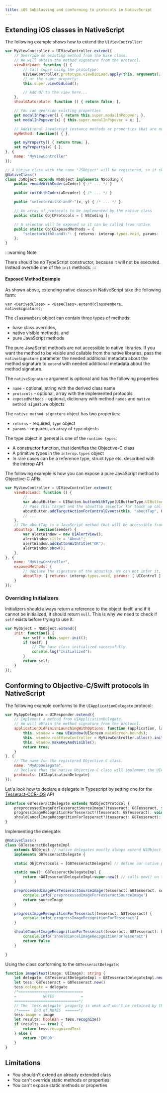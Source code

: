```yaml
---
title: iOS Subclassing and conforming to protocols in NativeScript
---
```

<!-- TODO: add Preview -->

## Extending iOS classes in NativeScript

The following example shows how to extend the `UIViewController`:

```js
var MyViewController = UIViewController.extend({
    // Override an existing method from the base class.
    // We will obtain the method signature from the protocol.
    viewDidLoad: function () {
        // Call super using the prototype:
        UIViewController.prototype.viewDidLoad.apply(this, arguments);
        // or the super property:
        this.super.viewDidLoad();

        // Add UI to the view here...
    },
    shouldAutorotate: function () { return false; },

    // You can override existing properties
    get modalInPopover() { return this.super.modalInPopover; },
    set modalInPopover(x) { this.super.modalInPopover = x; },

    // Additional JavaScript instance methods or properties that are not accessible from Objective-C code.
    myMethod: function() { },

    get myProperty() { return true; },
    set myProperty(x) { },
}, {
    name: "MyViewController"
});

```

```ts
// A native class with the name "JSObject" will be registered, so it should be unique
@NativeClass()
class JSObject extends NSObject implements NSCoding {
    public encodeWithCoder(aCoder) { /* ... */ }

    public initWithCoder(aDecoder) { /* ... */ }

    public "selectorWithX:andY:"(x, y) { /* ... */ }

    // An array of protocols to be implemented by the native class
    public static ObjCProtocols = [ NSCoding ];

    // A selector will be exposed so it can be called from native.
    public static ObjCExposedMethods = {
        "selectorWithX:andY:": { returns: interop.types.void, params: [ interop.types.id, interop.types.id ] }
    };
}
```

:::warning Note

There should be no TypeScript constructor, because it will not be executed. Instead override one of the `init` methods.
:::

#### Exposed Method Example

As shown above, extending native classes in NativeScript take the following form:

`var <DerivedClass> = <BaseClass>.extend(classMembers, nativeSignature);`

The `classMembers` object can contain three types of methods:

- base class overrides,
- native visible methods, and
- pure JavaScript methods

The pure JavaScript methods are not accessible to native libraries. If you want the method to be visible and callable from the native libraries, pass the `nativeSignature` parameter the needed additional metadata about the method signature  to `extend` with needed additional metadata about the method signature.


The `nativeSignature` argument is optional and has the following properties:

- `name` - optional, string with the derived class name
- `protocols` - optional, array with the implemented protocols
- `exposedMethods` - optional, dictionary with method `names` and `native method signature` objects

The `native method signature` object has two properties:

- `returns` - required, `type` object
- `params` - required, an array of `type` objects

The type object in general is one of the `runtime types`:

- A constructor function, that identifies the Objective-C class
- A primitive types in the `interop.types` object
- In rare cases can be a reference type, struct type etc. described with the interop API


The following example is how you can expose a pure JavaScript method to Objective-C APIs:

```js
var MyViewController = UIViewController.extend({
    viewDidLoad: function () {
        // ...
        var aboutButton = UIButton.buttonWithType(UIButtonType.UIButtonTypeRoundedRect);
        // Pass this target and the aboutTap selector for touch up callback.
        aboutButton.addTargetActionForControlEvents(this, "aboutTap", UIControlEvents.UIControlEventTouchUpInside);
        // ...
    },
    // The aboutTap is a JavaScript method that will be accessible from Objective-C.
    aboutTap: function(sender) {
        var alertWindow = new UIAlertView();
        alertWindow.title = "About";
        alertWindow.addButtonWithTitle("OK");
        alertWindow.show();
    },
}, {
    name: "MyViewController",
    exposedMethods: {
        // Declare the signature of the aboutTap. We can not infer it, since it is not inherited from base class or protocol.
        aboutTap: { returns: interop.types.void, params: [ UIControl ] }
    }
});
```

### Overriding Initializers
Initializers should always return a reference to the object itself, and if it cannot be initialized, it should return `null`. This is why we need to check if `self` exists before trying to use it.

```js
var MyObject = NSObject.extend({
    init: function() {
        var self = this.super.init();
        if (self) {
            // The base class initialized successfully
            console.log("Initialized");
        }
        return self;
    }
});

```

## Conforming to Objective-C/Swift protocols in NativeScript

The following example conforms to the `UIApplicationDelegate` protocol:

```js
var MyAppDelegate = UIResponder.extend({
    // Implement a method from UIApplicationDelegate.
    // We will obtain the method signature from the protocol.
    applicationDidFinishLaunchingWithOptions: function (application, launchOptions) {
        this._window = new UIWindow(UIScreen.mainScreen.bounds);
        this._window.rootViewController = MyViewController.alloc().init();
        this._window.makeKeyAndVisible();
        return true;
    }
}, {
    // The name for the registered Objective-C class.
    name: "MyAppDelegate",
    // Declare that the native Objective-C class will implement the UIApplicationDelegate Objective-C protocol.
    protocols: [UIApplicationDelegate]
});
```

Let's look how to declare a delegate in Typescript by setting one for the [Tesseract-OCR-iOS](https://github.com/gali8/Tesseract-OCR-iOS/wiki/Using-Tesseract-OCR-iOS/6510b29bbf18655f29a26f484b00a24cc66ed88b) API

```ts
interface G8TesseractDelegate extends NSObjectProtocol {
    preprocessedImageForTesseractSourceImage?(tesseract: G8Tesseract, sourceImage: UIImage): UIImage;
    progressImageRecognitionForTesseract?(tesseract: G8Tesseract): void;
    shouldCancelImageRecognitionForTesseract?(tesseract: G8Tesseract): boolean;
}
```

Implementing the delegate:

```ts
@NativeClass()
class G8TesseractDelegateImpl
    extends NSObject // native delegates mostly always extend NSObject
    implements G8TesseractDelegate {

    static ObjCProtocols = [G8TesseractDelegate] // define our native protocols

    static new(): G8TesseractDelegateImpl {
        return <G8TesseractDelegateImpl>super.new() // calls new() on the NSObject
    }

    preprocessedImageForTesseractSourceImage(tesseract: G8Tesseract, sourceImage: UIImage): UIImage {
        console.info('preprocessedImageForTesseractSourceImage')
        return sourceImage
    }

    progressImageRecognitionForTesseract(tesseract: G8Tesseract) {
        console.info('progressImageRecognitionForTesseract')
    }

    shouldCancelImageRecognitionForTesseract(tesseract: G8Tesseract): boolean {
        console.info('shouldCancelImageRecognitionForTesseract')
        return false
    }

}
```

Using the class conforming to the `G8TesseractDelegate`:

```ts
function image2text(image: UIImage): string {
    let delegate: G8TesseractDelegateImpl = G8TesseractDelegateImpl.new()
    let tess: G8Tesseract = G8Tesseract.new()
    tess.delegate = delegate
    /*=============================
    =            NOTES            =
    =============================*/
    // The `tess.delegate` property is weak and won't be retained by the Objective-C runtime so you should manually keep the delegate JS object alive as long the tessaract instance is alive
    /*=====  End of NOTES  ======*/
    tess.image = image
    let results: boolean = tess.recognize()
    if (results == true) {
        return tess.recognizedText
    } else {
        return 'ERROR'
    }
}

```
## Limitations
- You shouldn't extend an already extended class
- You can't override static methods or properties
- You can't expose static methods or properties
